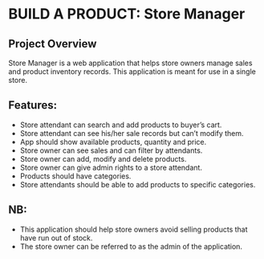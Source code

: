 # BUILD A PRODUCT: Store Manager
## Project Overview
Store Manager is a web application that helps store owners manage sales and product inventory records. This application is meant for use in a single store.
## Features:
* Store attendant can search and add products to buyer’s cart.
* Store attendant can see his/her sale records but can’t modify them.
* App should show available products, quantity and price.
* Store owner can see sales and can filter by attendants.
* Store owner can add, modify and delete products.
* Store owner can give admin rights to a store attendant.
* Products should have categories.
* Store attendants should be able to add products to specific categories.
## NB:
* This application should help store owners avoid selling products that have run out of stock.
* The store owner can be referred to as the admin of the application.
